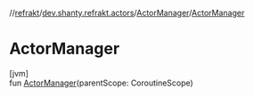 //[refrakt](../../../index.md)/[dev.shanty.refrakt.actors](../index.md)/[ActorManager](index.md)/[ActorManager](-actor-manager.md)

# ActorManager

[jvm]\
fun [ActorManager](-actor-manager.md)(parentScope: CoroutineScope)
